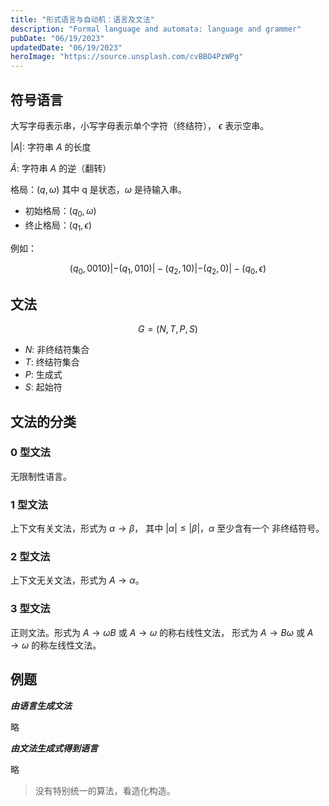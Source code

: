 ```yaml
---
title: "形式语言与自动机：语言及文法"
description: "Formal language and automata: language and grammer"
pubDate: "06/19/2023"
updatedDate: "06/19/2023"
heroImage: "https://source.unsplash.com/cvBBO4PzWPg"
---
```


## 符号语言

大写字母表示串，小写字母表示单个字符（终结符），
$\epsilon$ 表示空串。

$|A|$: 字符串 $A$ 的长度

$\widetilde{A}$: 字符串 $A$ 的逆（翻转）

格局：$(q, \omega)$ 其中 q 是状态，$\omega$ 是待输入串。
- 初始格局：$(q_0, \omega)$
- 终止格局：$(q_1, \epsilon)$

例如：

$$
(q_0, 0010) |- (q_1, 010) |- (q_2, 10) |- (q_2, 0) |- (q_0, \epsilon)
$$

## 文法

$$
G = (N, T, P, S)
$$
- $N$: 非终结符集合
- $T$: 终结符集合
- $P$: 生成式
- $S$: 起始符

## 文法的分类

### 0 型文法

无限制性语言。

### 1 型文法

上下文有关文法，形式为 $\alpha \rightarrow \beta$，
其中 $|\alpha| \leq |\beta|$，$\alpha$ 至少含有一个
非终结符号。

### 2 型文法

上下文无关文法，形式为 $A \rightarrow \alpha$。

### 3 型文法

正则文法。形式为 $A \rightarrow \omega B$ 或
$A \rightarrow \omega$ 的称右线性文法，
形式为 $A \rightarrow B \omega$ 或 $A \rightarrow \omega$
的称左线性文法。

## 例题

***由语言生成文法***

略

***由文法生成式得到语言***

略

> 没有特别统一的算法，看造化构造。

